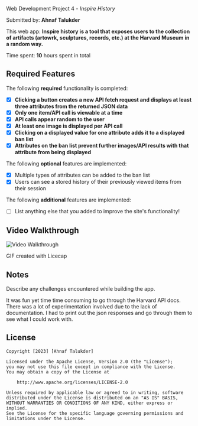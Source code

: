  Web Development Project 4 - *Inspire History*

Submitted by: **Ahnaf Talukder**

This web app: **Inspire history is a tool that exposes users to the collection of artifacts (artowrk, sculptures, records, etc.) at the Harvard Museum in a random way.**

Time spent: **10** hours spent in total

## Required Features

The following **required** functionality is completed:

- [X] **Clicking a button creates a new API fetch request and displays at least three attributes from the returned JSON data**
- [X] **Only one item/API call is viewable at a time**
- [X] **API calls appear random to the user**
- [X] **At least one image is displayed per API call**
- [X] **Clicking on a displayed value for one attribute adds it to a displayed ban list**
- [X] **Attributes on the ban list prevent further images/API results with that attribute from being displayed**

The following **optional** features are implemented:

- [X] Multiple types of attributes can be added to the ban list
- [X] Users can see a stored history of their previously viewed items from their session

The following **additional** features are implemented:

* [ ] List anything else that you added to improve the site's functionality!

## Video Walkthrough



<img src='./walkthrough' title='Video Walkthrough' width='' alt='Video Walkthrough' />

GIF created with Licecap

## Notes

Describe any challenges encountered while building the app.

It was fun yet time time consuming to go through the Harvard API docs. There was a lot of experimentation involved due to the lack of documentation.
I had to print out the json responses and go through them to see what I could work with.

## License

    Copyright [2023] [Ahnaf Talukder]

    Licensed under the Apache License, Version 2.0 (the "License");
    you may not use this file except in compliance with the License.
    You may obtain a copy of the License at

        http://www.apache.org/licenses/LICENSE-2.0

    Unless required by applicable law or agreed to in writing, software
    distributed under the License is distributed on an "AS IS" BASIS,
    WITHOUT WARRANTIES OR CONDITIONS OF ANY KIND, either express or implied.
    See the License for the specific language governing permissions and
    limitations under the License.
